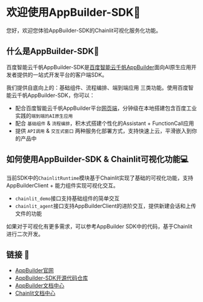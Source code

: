 # 欢迎使用AppBuilder-SDK🚀
您好，欢迎您体验AppBuilder-SDK的Chainlit可视化服务化功能。

## 什么是AppBuilder-SDK👋
百度智能云千帆AppBuilder-SDK是[百度智能云千帆AppBuilder](https://appbuilder.cloud.baidu.com/)面向AI原生应用开发者提供的一站式开发平台的客户端SDK。

我们提供自底向上的：基础组件、流程编排、端到端应用 三类功能。使用百度智能云千帆AppBuilder-SDK，你可以：

- 配合百度智能云千帆AppBuilder平台[网页端](https://console.bce.baidu.com/ai_apaas/app)，分钟级在本地搭建包含百度工业实践的`端到端的AI原生应用`
- 配合 `基础组件` & `流程编排`，积木式搭建个性化的Assistant + FunctionCall应用
- 提供 `API调用` & `交互式窗口` 两种服务化部署方式，支持快速上云，平滑嵌入到你的产品中

## 如何使用AppBuilder-SDK & Chainlit可视化功能💻
当前SDK中的`ChainlitRuntime`模块基于Chainlit实现了基础的可视化功能，支持AppBuilderClient + 能力组件实现可视化交互。
- `chainlit_demo`接口支持基础组件的简单交互
- `chainlit_agent`接口支持AppBuilderClient的进阶交互，提供新建会话和上传文件的功能

如果对于可视化有更多需求，可以参考AppBuilder SDK中的代码，基于Chainlit进行二次开发。

## 链接 🔗
- [AppBuilder官网](https://appbuilder.cloud.baidu.com/)
- [AppBuilder-SDK开源代码仓库](https://github.com/baidubce/app-builder)
- [AppBuilder文档中心](https://cloud.baidu.com/doc/AppBuilder/index.html)
- [Chainlit文档中心](https://docs.chainlit.io/get-started/overview)